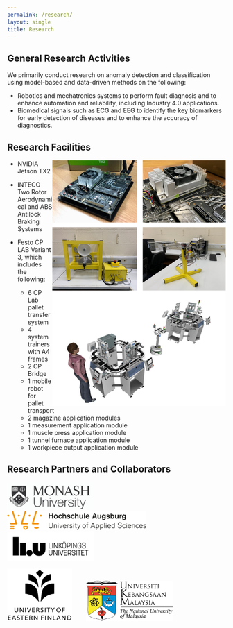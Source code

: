 ```yaml
---
permalink: /research/
layout: single
title: Research 
---
```


## General Research Activities ##
We primarily conduct research on anomaly detection and classification using model-based and data-driven methods on the following:
* Robotics and mechatronics systems to perform fault diagnosis and to enhance automation and reliability, including Industry 4.0 applications.
* Biomedical signals such as ECG and EEG to identify the key biomarkers for early detection of diseases and to enhance the accuracy of diagnostics.


## Research Facilities ##
<img align="right" src="/assets/Figures/Facilities.jpg" width="400">

* NVIDIA Jetson TX2  

* INTECO Two Rotor Aerodynamical and ABS Antilock Braking Systems  

* Festo CP LAB Variant 3, which includes the following: 
  * 6 CP Lab pallet transfer system
  * 4 system trainers with A4 frames
  * 2 CP Bridge
  * 1 mobile robot for pallet transport
  * 2 magazine application modules
  * 1 measurement application module
  * 1 muscle press application module
  * 1 tunnel furnace application module
  * 1 workpiece output application module  
  
<!--* Beowulf Cluster consisting of the following:-->
<!--  * 2 Dell PowerEdge servers-->
<!--  * 12 Intel-based CPU nodes for a total of 80 cores-->
<!--  * 12 Nvidia GPU nodes-->


## Research Partners and Collaborators ##

<img src="/assets/Figures/Monash.png" width="200">&emsp;&emsp; 
<img src="/assets/Figures/UAS.png" width="320">&emsp;&emsp; 
<img src="/assets/Figures/LiU.png" width="200">&emsp;&emsp;  

<img src="/assets/Figures/UEF.jpg" width="150">&emsp;&emsp; 
<img src="/assets/Figures/UKM.png" width="200">&emsp;&emsp; 

 
